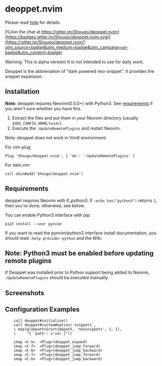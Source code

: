 deoppet.nvim
============

Please read [help](doc/deoppet.txt) for details.

[![Join the chat at https://gitter.im/Shougo/deoppet.nvim](https://badges.gitter.im/Shougo/deoppet.nvim.svg)](https://gitter.im/Shougo/deoppet.nvim?utm_source=badge&utm_medium=badge&utm_campaign=pr-badge&utm_content=badge)

Warning: This is alpha version!  It is not intended to use for daily work.

Deoppet is the abbreviation of "dark powered neo-snippet".  It
provides the snippet expansion.


## Installation

**Note:** deoppet requires Neovim(0.5.0+) with Python3.
See [requirements](#requirements) if you aren't sure whether you have this.

1. Extract the files and put them in your Neovim directory
   (usually `$XDG_CONFIG_HOME/nvim/`).
2. Execute the `:UpdateRemotePlugins` and restart Neovim.

Note: deoppet does not work in Vim8 environment.


For vim-plug

```viml
Plug 'Shougo/deoppet.nvim', { 'do': ':UpdateRemotePlugins' }
```

For dein.vim

```viml
call dein#add('Shougo/deoppet.nvim')
```


## Requirements

deoppet requires Neovim with if\_python3.
If `:echo has("python3")` returns `1`, then you're done; otherwise, see below.

You can enable Python3 interface with pip:

    pip3 install --user pynvim

If you want to read the pynvim/python3 interface install documentation,
you should read `:help provider-python` and the Wiki.


## Note: Python3 must be enabled before updating remote plugins
If Deoppet was installed prior to Python support being added to Neovim,
`:UpdateRemotePlugins` should be executed manually.


## Screenshots


## Configuration Examples

```vim
	call deoppet#initialize()
	call deoppet#custom#option('snippets',
	\ map(globpath(&runtimepath, 'neosnippets', 1, 1),
	\     "{ 'path': v:val }"))

	imap <C-k>  <Plug>(deoppet_expand)
	imap <C-f>  <Plug>(deoppet_jump_forward)
	imap <C-b>  <Plug>(deoppet_jump_backward)
	smap <C-f>  <Plug>(deoppet_jump_forward)
	smap <C-b>  <Plug>(deoppet_jump_backward)
```
